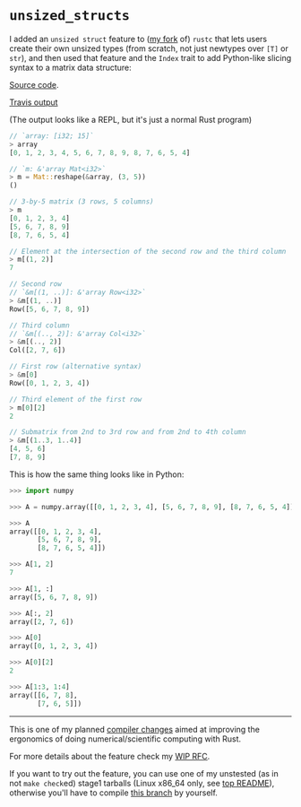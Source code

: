 # `unsized_structs`

I added an `unsized struct` feature to ([my fork] of) `rustc` that lets users create their own
unsized types (from scratch, not just newtypes over `[T]` or `str`), and then used that feature
and the `Index` trait to add Python-like slicing syntax to a matrix data structure:

[my fork]: https://github.com/japaric/rust/commits/unsized

[Source code](/unsized_structs/demo.rs).

[Travis output](https://travis-ci.org/japaric/rusty-edge)

(The output looks like a REPL, but it's just a normal Rust program)

``` rust
// `array: [i32; 15]`
> array
[0, 1, 2, 3, 4, 5, 6, 7, 8, 9, 8, 7, 6, 5, 4]

// `m: &'array Mat<i32>`
> m = Mat::reshape(&array, (3, 5))
()

// 3-by-5 matrix (3 rows, 5 columns)
> m
[0, 1, 2, 3, 4]
[5, 6, 7, 8, 9]
[8, 7, 6, 5, 4]

// Element at the intersection of the second row and the third column
> m[(1, 2)]
7

// Second row
// `&m[(1, ..)]: &'array Row<i32>`
> &m[(1, ..)]
Row([5, 6, 7, 8, 9])

// Third column
// `&m[(.., 2)]: &'array Col<i32>`
> &m[(.., 2)]
Col([2, 7, 6])

// First row (alternative syntax)
> &m[0]
Row([0, 1, 2, 3, 4])

// Third element of the first row
> m[0][2]
2

// Submatrix from 2nd to 3rd row and from 2nd to 4th column
> &m[(1..3, 1..4)]
[4, 5, 6]
[7, 8, 9]
```

This is how the same thing looks like in Python:

``` python
>>> import numpy

>>> A = numpy.array([[0, 1, 2, 3, 4], [5, 6, 7, 8, 9], [8, 7, 6, 5, 4]])

>>> A
array([[0, 1, 2, 3, 4],
       [5, 6, 7, 8, 9],
       [8, 7, 6, 5, 4]])

>>> A[1, 2]
7

>>> A[1, :]
array([5, 6, 7, 8, 9])

>>> A[:, 2]
array([2, 7, 6])

>>> A[0]
array([0, 1, 2, 3, 4])

>>> A[0][2]
2

>>> A[1:3, 1:4]
array([[6, 7, 8],
       [7, 6, 5]])
```

---

This is one of my planned [compiler changes] aimed at improving the ergonomics of doing
numerical/scientific computing with Rust.

[compiler changes]: https://github.com/japaric/linalg.rs#improving-operator-sugar

For more details about the feature check my [WIP RFC].

[WIP RFC]: https://github.com/japaric/rfcs/blob/unsized/text/0000-unsized-structs.md

If you want to try out the feature, you can use one of my unstested (as in not `make check`ed)
stage1 tarballs (Linux x86_64 only, see [top README]), otherwise you'll have to compile
[this branch] by yourself.

[top README]: /README.md
[this branch]: https://github.com/japaric/rust/commits/unsized

